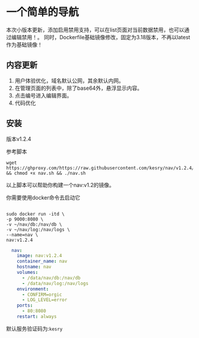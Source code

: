 # 一个简单的导航

本次小版本更新，添加启用禁用支持，可以在list页面对当前数据禁用，也可以通过编辑禁用！。
同时，Dockerfile基础镜像修改，固定为3.18版本，不再以latest作为基础镜像！

## 内容更新
1. 用户体验优化，域名默认公网，其余默认内网。
2. 在管理页面的列表中，除了base64外，悬浮显示内容。
3. 点击编号进入编辑界面。
4. 代码优化
## 安装
版本v1.2.4

参考脚本
```shell
wget https://ghproxy.com/https://raw.githubusercontent.com/kesry/nav/v1.2.4/nav.sh && chmod +x nav.sh && ./nav.sh
```
 
以上脚本可以帮助你构建一个nav:v1.2的镜像。

你需要使用docker命令去启动它

```shell

sudo docker run -itd \
-p 9000:8080 \
-v ~/nav/db:/nav/db \
-v ~/nav/log:/nav/logs \
--name=nav \
nav:v1.2.4

```

```docker-compose.yml
  nav:
    image: nav:v1.2.4
    container_name: nav
    hostname: nav
    volumes:
      - /data/nav/db:/nav/db
      - /data/nav/log:/nav/logs
    environment: 
      - CONFIRM=orgic
      - LOG_LEVEL=error
    ports:
      - 80:8080
    restart: always  

```

默认服务验证码为:`kesry`